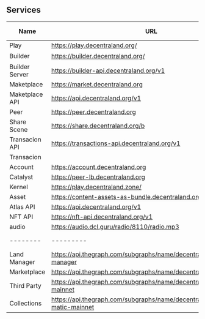 ## Services


| Name | URL | Repo | Description | Test URL |
|--------|---------|------------| -------- |-----|
| Play | https://play.decentraland.org/ | [explorer](https://github.com/decentraland/explorer) |    | |
| Builder | https://builder.decentraland.org/ | [builder](https://github.com/decentraland/builder) | Builer前端   | |
| Builder Server| https://builder-api.decentraland.org/v1 | [builder-server](https://github.com/decentraland/builder-server) |    |
| Maketplace | https://market.decentraland.org  | [marketplace](https://github.com/decentraland/marketplace/tree/master/webapp) |   |
| Maketplace API | https://api.decentraland.org/v1 | [marketplace api](https://github.com/decentraland/marketplace/tree/master/indexer) |   |
| Peer | https://peer.decentraland.org |  |   |
| Share Scene | https://share.decentraland.org/b | | | |
| Transacion API | https://transactions-api.decentraland.org/v1 | [transactions-server](https://github.com/decentraland/transactions-server) | | |
| Transacion|  | [transactions](https://github.com/decentraland/decentraland-transactions) | | |
| Account | https://account.decentraland.org | | | |
| Catalyst | https://peer-lb.decentraland.org | [catalyst](https://github.com/decentraland/catalyst) | | |  
| Kernel | https://play.decentraland.zone/ | | | | 
| Asset | https://content-assets-as-bundle.decentraland.org | | | |
| Atlas API | https://api.decentraland.org/v1 | [atlas-server](https://github.com/decentraland/atlas-server)| | |
| NFT API | https://nft-api.decentraland.org/v1 | | | |
| audio | https://audio.dcl.guru/radio/8110/radio.mp3 | | | |
|--------|---------|------------| -------- |-----|
| Land Manager | https://api.thegraph.com/subgraphs/name/decentraland/land-manager| | | |
| Marketplace | https://api.thegraph.com/subgraphs/name/decentraland/marketplace |  |  |  |
| Third Party | https://api.thegraph.com/subgraphs/name/decentraland/tpr-matic-mainnet | | | |
| Collections | https://api.thegraph.com/subgraphs/name/decentraland/collections-matic-mainnet | | | |
